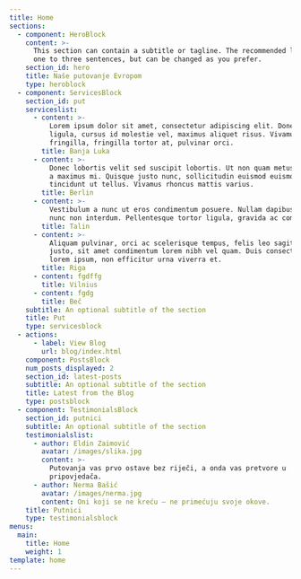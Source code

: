 ```yaml
---
title: Home
sections:
  - component: HeroBlock
    content: >-
      This section can contain a subtitle or tagline. The recommended length is
      one to three sentences, but can be changed as you prefer.
    section_id: hero
    title: Naše putovanje Evropom
    type: heroblock
  - component: ServicesBlock
    section_id: put
    serviceslist:
      - content: >-
          Lorem ipsum dolor sit amet, consectetur adipiscing elit. Donec nisl
          ligula, cursus id molestie vel, maximus aliquet risus. Vivamus in nibh
          fringilla, fringilla tortor at, pulvinar orci.
        title: Banja Luka
      - content: >-
          Donec lobortis velit sed suscipit lobortis. Ut non quam metus. Nullam
          a maximus mi. Quisque justo nunc, sollicitudin euismod euismod at,
          tincidunt ut tellus. Vivamus rhoncus mattis varius. 
        title: Berlin
      - content: >-
          Vestibulum a nunc ut eros condimentum posuere. Nullam dapibus quis
          nunc non interdum. Pellentesque tortor ligula, gravida ac commodo eu.
        title: Talin
      - content: >-
          Aliquam pulvinar, orci ac scelerisque tempus, felis leo sagittis
          justo, sit amet condimentum lorem nibh vel quam. Duis consectetur
          lorem ipsum, non efficitur urna viverra et.
        title: Riga
      - content: fgdffg
        title: Vilnius
      - content: fgdg
        title: Beč
    subtitle: An optional subtitle of the section
    title: Put
    type: servicesblock
  - actions:
      - label: View Blog
        url: blog/index.html
    component: PostsBlock
    num_posts_displayed: 2
    section_id: latest-posts
    subtitle: An optional subtitle of the section
    title: Latest from the Blog
    type: postsblock
  - component: TestimonialsBlock
    section_id: putnici
    subtitle: An optional subtitle of the section
    testimonialslist:
      - author: Eldin Zaimović
        avatar: /images/slika.jpg
        content: >-
          Putovanja vas prvo ostave bez riječi, a onda vas pretvore u
          pripovjedača.
      - author: Nerma Bašić
        avatar: /images/nerma.jpg
        content: Oni koji se ne kreću – ne primećuju svoje okove.
    title: Putnici
    type: testimonialsblock
menus:
  main:
    title: Home
    weight: 1
template: home
---
```



